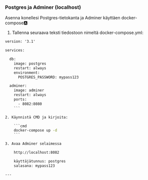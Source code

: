 ### Postgres ja Adminer (localhost)

Asenna konellesi Postgres-tietokanta ja Adminer käyttäen docker-compose:a:

1. Tallenna seuraava teksti tiedostoon nimeltä docker-compose.yml:

```cmd
version: '3.1'

services:

  db:
    image: postgres
    restart: always
    environment:
      POSTGRES_PASSWORD: mypass123

  adminer:
    image: adminer
    restart: always
    ports:
      - 8082:8080
    ```

2. Käynnistä CMD ja kirjoita:

    ```cmd
    docker-compose up -d 
    ```

3. Avaa Adminer selaimessa

    http://localhost:8082

    käyttäjätunnus: postgres
    salasana: mypass123

---

